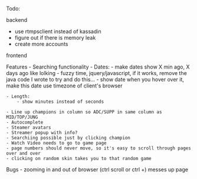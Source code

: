 Todo:

backend

- use rtmpsclient instead of kassadin
- figure out if there is memory leak
- create more accounts

frontend

Features
    - Searching functionality
    - Dates:
        - make dates show X min ago, X days ago like lolking
            - fuzzy time, jquery/javascript, if it works, remove the java code I wrote to try and do this...
        - show date when you hover over it, make this date use timezone of client's browser

    - Length:
        - show minutes instead of seconds

    - Line up champions in column so ADC/SUPP in same column as MID/TOP/JUNG
    - Autocomplete
    - Steamer avatars
    - Streamer popup with info?
    - Searchiing possible just by clicking champion
    - Watch Video needs to go to game page
    - page numbers should never move, so it's easy to scroll through pages over and over
    - clicking on random skin takes you to that random game

Bugs
    - zooming in and out of browser (ctrl scroll or ctrl +) messes up page
